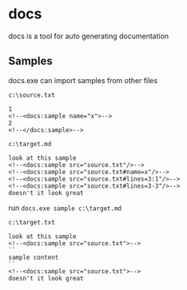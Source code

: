 # docs

docs is a tool for auto generating documentation

## Samples

docs.exe can import samples from other files

`c:\source.txt`
```
1
<!--<docs:sample name="x">-->
2
<!--</docs:sample>-->
```

`c:\target.md`
```
look at this sample
<!--<docs:sample src="source.txt"/>-->
<!--<docs:sample src="source.txt#name=x"/>-->
<!--<docs:sample src="source.txt#lines=3:1"/>-->
<!--<docs:sample src="source.txt#lines=3-3"/>-->
doesn't it look great
```

run `docs.exe sample c:\target.md`

`c:\target.txt`
```
look at this sample
<!--<docs:sample src="source.txt">-->
``
sample content
``
<!--<docs:sample src="source.txt">-->
doesn't it look great
```
